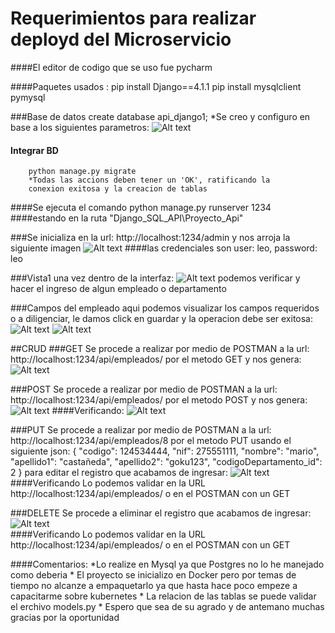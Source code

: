 
# Requerimientos para realizar deployd del Microservicio
####El editor de codigo que se uso fue pycharm

####Paquetes usados :
    pip install Django==4.1.1
    pip install mysqlclient pymysql 

###Base de datos
        create database api_django1;
        *Se creo y configuro en base a los siguientes parametros:
![Alt text]( ./img/BD.JPG "BD")

#### Integrar BD
        python manage.py migrate 
        *Todas las accions deben tener un 'OK', ratificando la 
        conexion exitosa y la creacion de tablas






####Se ejecuta el comando python manage.py runserver 1234
####estando en la ruta "Django_SQL_API\Proyecto_Api"    


###Se inicializa en la url: http://localhost:1234/admin y nos arroja la siguiente imagen
![Alt text]( ./img/Login.JPG "login")
####las credenciales son user: leo, password: leo

###Vista1
        una vez dentro de la interfaz:
![Alt text]( ./img/Vista1.JPG "Vista1")
        podemos verificar y hacer el ingreso de algun empleado o departamento

###Campos del empleado
        aqui podemos visualizar los campos requeridos o a diligenciar, 
        le damos click en guardar y la operacion debe ser exitosa:
![Alt text]( ./img/Empleado1.JPG "Empleado1")
![Alt text]( ./img/Success1.JPG "Success1")

##CRUD
###GET
        Se procede a realizar por medio de POSTMAN a la url:
        http://localhost:1234/api/empleados/ por el metodo GET y 
        nos genera:
![Alt text]( ./img/Postman2.JPG "Postman2")

###POST
        Se procede a realizar por medio de POSTMAN a la url:
        http://localhost:1234/api/empleados/ por el metodo POST
        y nos genera:
![Alt text]( ./img/Postman3.JPG "Postman3")
####Verificando:
![Alt text]( ./img/Postman4.JPG "Postman4")

###PUT
        Se procede a realizar por medio de POSTMAN a la url:
        http://localhost:1234/api/empleados/8 por el metodo PUT 
        usando el siguiente json:
        {
      "codigo": 124534444,
      "nif": 275551111,
      "nombre": "mario",
      "apellido1": "castañeda",
      "apellido2": "goku123",
      "codigoDepartamento_id": 2
        }
        para editar el registro que acabamos de ingresar:
![Alt text]( ./img/Postman5.JPG "Postman5")
####Verificando
        Lo podemos validar en la URL http://localhost:1234/api/empleados/ o en el POSTMAN
        con un GET

###DELETE
        Se procede a eliminar el registro que acabamos de ingresar:
![Alt text]( ./img/Postman6.JPG "Postman6")  
####Verificando
        Lo podemos validar en la URL http://localhost:1234/api/empleados/ o en el POSTMAN
        con un GET

####Comentarios:
        *Lo realize en Mysql ya que Postgres no lo he manejado como deberia
        * El proyecto se inicializo en Docker pero por temas de tiempo no alcanze a empaquetarlo
                ya que hasta hace poco empeze a capacitarme sobre kubernetes
        * La relacion de las tablas se puede validar el erchivo models.py
        * Espero que sea de su agrado y de antemano muchas gracias por la oportunidad



    